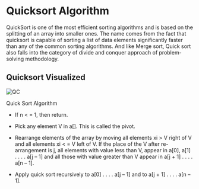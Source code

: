 # Quicksort Algorithm

QuickSort is one of the most efficient sorting algorithms and is based on the splitting of an array into smaller ones. The name comes from the fact that quicksort is capable of sorting a list of data elements significantly faster than any of the common sorting algorithms. And like Merge sort, Quick sort also falls into the category of divide and conquer approach of problem-solving methodology.


## Quicksort Visualized

![QC](http://1.bp.blogspot.com/-KusCcLfBuN8/UwSJWF4DdxI/AAAAAAAACF8/OX2KlhfYpdQ/s1600/Quicksort-example.gif)


Quick Sort Algorithm

* If n < = 1, then return.

* Pick any element V in a[]. This is called the pivot.
 
* Rearrange elements of the array by moving all elements xi > V right of V and all elements x­i < = V left of V. If the place of the V after re-arrangement is j, all elements with value less than V, appear in a[0], a[1] . . . . a[j – 1] and all those with value greater than V appear in a[j + 1] . . . . a[n – 1].
 
* Apply quick sort recursively to a[0] . . . . a[j – 1] and to a[j + 1] . . . . a[n – 1].
